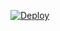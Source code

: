 [![Deploy](https://www.herokucdn.com/deploy/button.png)](https://dashboard.heroku.com/new?template=https://github.com/jiangjianbijiben/jiang1)
